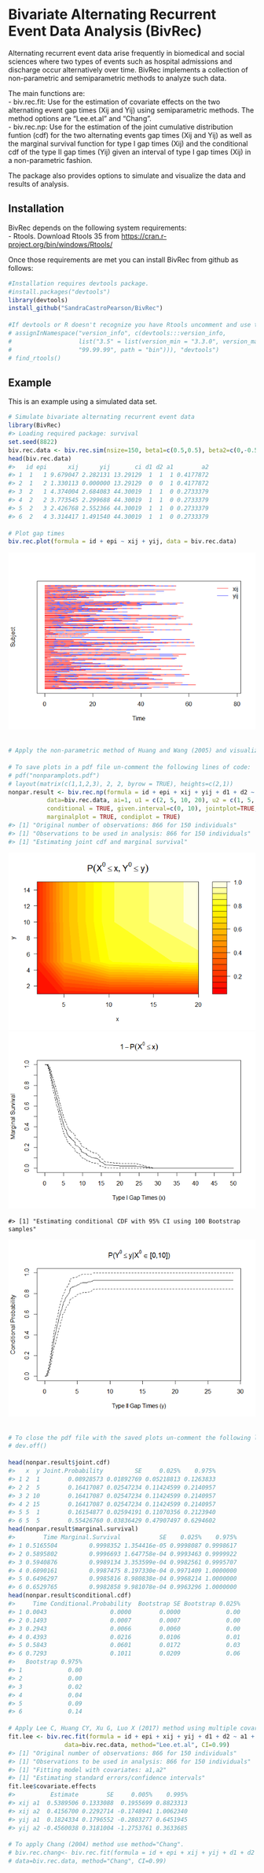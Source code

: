 Bivariate Alternating Recurrent Event Data Analysis (BivRec)
================

<!-- README.md is generated from README.Rmd. Please edit that file -->

Alternating recurrent event data arise frequently in biomedical and
social sciences where two types of events such as hospital admissions
and discharge occur alternatively over time. BivRec implements a
collection of non-parametric and semiparametric methods to analyze such
data.

The main functions are:  
\- biv.rec.fit: Use for the estimation of covariate effects on the two
alternating event gap times (Xij and Yij) using semiparametric methods.
The method options are “Lee.et.al” and “Chang”.  
\- biv.rec.np: Use for the estimation of the joint cumulative
distribution funtion (cdf) for the two alternating events gap times (Xij
and Yij) as well as the marginal survival function for type I gap times
(Xij) and the conditional cdf of the type II gap times (Yij) given an
interval of type I gap times (Xij) in a non-parametric fashion.

The package also provides options to simulate and visualize the data and
results of analysis.

## Installation

BivRec depends on the following system requirements:  
\- Rtools. Download Rtools 35 from
<https://cran.r-project.org/bin/windows/Rtools/>

Once those requirements are met you can install BivRec from github as
follows:

``` r
#Installation requires devtools package.
#install.packages("devtools")
library(devtools)
install_github("SandraCastroPearson/BivRec")

#If devtools or R doesn't recognize you have Rtools uncomment and use the following code:
# assignInNamespace("version_info", c(devtools:::version_info, 
#                   list("3.5" = list(version_min = "3.3.0", version_max =
#                   "99.99.99", path = "bin"))), "devtools")
# find_rtools()
```

## Example

This is an example using a simulated data set.

``` r
# Simulate bivariate alternating recurrent event data
library(BivRec)
#> Loading required package: survival
set.seed(8822)
biv.rec.data <- biv.rec.sim(nsize=150, beta1=c(0.5,0.5), beta2=c(0,-0.5), tau_c=63, set=1.1)
head(biv.rec.data)
#>   id epi      xij      yij       ci d1 d2 a1        a2
#> 1  1   1 9.679047 2.282131 13.29129  1  1  1 0.4177872
#> 2  1   2 1.330113 0.000000 13.29129  0  0  1 0.4177872
#> 3  2   1 4.374004 2.684083 44.30019  1  1  0 0.2733379
#> 4  2   2 3.773545 2.299688 44.30019  1  1  0 0.2733379
#> 5  2   3 2.426768 2.552366 44.30019  1  1  0 0.2733379
#> 6  2   4 3.314417 1.491540 44.30019  1  1  0 0.2733379

# Plot gap times
biv.rec.plot(formula = id + epi ~ xij + yij, data = biv.rec.data)
```

![](man/figures/README-BivRecExample-1.png)<!-- -->

``` r

# Apply the non-parametric method of Huang and Wang (2005) and visualize marginal and conditional results

# To save plots in a pdf file un-comment the following lines of code: 
# pdf("nonparamplots.pdf")
# layout(matrix(c(1,1,2,3), 2, 2, byrow = TRUE), heights=c(2,1))
nonpar.result <- biv.rec.np(formula = id + epi + xij + yij + d1 + d2 ~ 1,
           data=biv.rec.data, ai=1, u1 = c(2, 5, 10, 20), u2 = c(1, 5, 10, 15),
           conditional = TRUE, given.interval=c(0, 10), jointplot=TRUE,
           marginalplot = TRUE, condiplot = TRUE)
#> [1] "Original number of observations: 866 for 150 individuals"
#> [1] "Observations to be used in analysis: 866 for 150 individuals"
#> [1] "Estimating joint cdf and marginal survival"
```

![](man/figures/README-BivRecExample-2.png)<!-- -->![](man/figures/README-BivRecExample-3.png)<!-- -->

    #> [1] "Estimating conditional CDF with 95% CI using 100 Bootstrap samples"

![](man/figures/README-BivRecExample-4.png)<!-- -->

``` r

# To close the pdf file with the saved plots un-comment the following line of code
# dev.off()

head(nonpar.result$joint.cdf)
#>   x  y Joint.Probability         SE     0.025%    0.975%
#> 1 2  1        0.08928573 0.01892769 0.05218813 0.1263833
#> 2 2  5        0.16417087 0.02547234 0.11424599 0.2140957
#> 3 2 10        0.16417087 0.02547234 0.11424599 0.2140957
#> 4 2 15        0.16417087 0.02547234 0.11424599 0.2140957
#> 5 5  1        0.16154877 0.02594191 0.11070356 0.2123940
#> 6 5  5        0.55426760 0.03836429 0.47907497 0.6294602
head(nonpar.result$marginal.survival)
#>        Time Marginal.Survival           SE    0.025%    0.975%
#> 1 0.5165504         0.9998352 1.354416e-05 0.9998087 0.9998617
#> 2 0.5895802         0.9996693 1.647758e-04 0.9993463 0.9999922
#> 3 0.5940876         0.9989134 3.353599e-04 0.9982561 0.9995707
#> 4 0.6090161         0.9987475 8.197330e-04 0.9971409 1.0000000
#> 5 0.6496297         0.9985816 8.980838e-04 0.9968214 1.0000000
#> 6 0.6529765         0.9982858 9.981078e-04 0.9963296 1.0000000
head(nonpar.result$conditional.cdf)
#>     Time Conditional.Probability  Bootstrap SE Bootstrap 0.025%
#> 1 0.0043                  0.0000        0.0000             0.00
#> 2 0.1493                  0.0007        0.0007             0.00
#> 3 0.2943                  0.0066        0.0060             0.00
#> 4 0.4393                  0.0216        0.0106             0.01
#> 5 0.5843                  0.0601        0.0172             0.03
#> 6 0.7293                  0.1011        0.0209             0.06
#>   Bootstrap 0.975%
#> 1             0.00
#> 2             0.00
#> 3             0.02
#> 4             0.04
#> 5             0.09
#> 6             0.14

# Apply Lee C, Huang CY, Xu G, Luo X (2017) method using multiple covariates
fit.lee <- biv.rec.fit(formula = id + epi + xij + yij + d1 + d2 ~ a1 + a2,
                data=biv.rec.data, method="Lee.et.al", CI=0.99)
#> [1] "Original number of observations: 866 for 150 individuals"
#> [1] "Observations to be used in analysis: 866 for 150 individuals"
#> [1] "Fitting model with covariates: a1,a2"
#> [1] "Estimating standard errors/confidence intervals"
fit.lee$covariate.effects
#>          Estimate        SE     0.005%    0.995%
#> xij a1  0.5389506 0.1333088  0.1955699 0.8823313
#> xij a2  0.4156700 0.2292714 -0.1748941 1.0062340
#> yij a1  0.1824334 0.1796552 -0.2803277 0.6451945
#> yij a2 -0.4560038 0.3181004 -1.2753761 0.3633685

# To apply Chang (2004) method use method="Chang".
# biv.rec.chang<- biv.rec.fit(formula = id + epi + xij + yij + d1 + d2 ~ a1 + a2, 
# data=biv.rec.data, method="Chang", CI=0.99)
```
